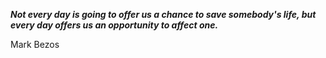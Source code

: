 _**Not every day is going to offer us a chance to save somebody's life, but every day offers us an opportunity to affect one.**_

Mark Bezos